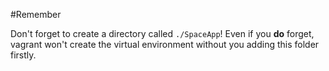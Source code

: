 #Remember

Don't forget to create a directory called `./SpaceApp`! Even if you **do** forget, vagrant won't create the virtual environment without you adding this folder firstly.
